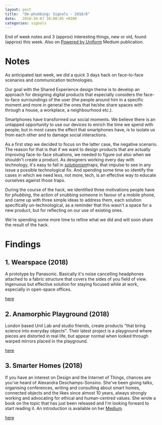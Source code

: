 ```yaml
---
layout: post
title:  "De-phubbing: Signals - 2018/8"
date:   2018-10-07 10:08:05 +0100
categories: signals
---
```


End of week notes and 3 (approx) interesting things, new or old, found (approx) this week. Also on [Powered by Uniform](https://medium.com/uniform-creative-technology/tagged/weeknotes) Medium publication.

# Notes

As anticipated last week, we did a quick 3 days hack on face-to-face scenarios and communication technologies.

Our goal with the Shared Experience design theme is to develop an approach for designing digital products that especially considers the face-to-face surroundings of the user (the people around him in a specific moment and more in general the ones that he/she share spaces with through a house, a workplace, a neighbourhood etc.).

Smartphones have transformed our social moments. We believe there is an untapped opportunity to use our devices to enrich the time we spend with people; but in most cases the effect that smartphones have, is to isolate us from each other and to damage social interactions.

As a first step we decided to focus on the latter case, the negative scenario. The reason for that is that if we want to design products that are actually improving face-to-face situations, we needed to figure out also when we shouldn't create a product. As designers working every day with technology, it's easy to fall in [_solutionism_](https://www.theguardian.com/technology/2013/mar/09/evgeny-morozov-technology-solutionism-interview)traps, that impulse to see in any issue a possible technological fix. And spending some time so identify the cases in which we need less, not more, tech, is an effective way to educate ourselves against those traps.

During the course of the hack, we identified three motivations people have for _phubbing_, the action of snubbing someone in favour of a mobile phone, and came up with three simple ideas to address them, each solution specifically un-technological, as a reminder that this wasn't a space for a new product, but for reflecting on our use of existing ones.

We're spending some more time to refine what we did and will soon share the result of the hack.


# Findings

## 1. Wearspace (2018)

A prototype by Panasonic. Basically it's noise cancelling headphones attached to a fabric structure that covers the sides of you field of view. Ingenuous but effective solution for staying focused while at work, especially in open-space offices.

[here](https://www.youtube.com/watch?v=2aLrjEvNnpE)

## 2. Anamorphic Playground (2018)

London based Unit Lab and studio friends, create products "that bring science into everyday objects". Their latest project is a playground where pieces are distorted in real life, but appear normal when looked through warped mirrors placed in the playground.

[here](https://www.dezeen.com/2018/10/05/anamorphic-playground-unit-lab-mirror-eleanor-palmer-primary-london-architecture/)

## 3. Smarter Homes (2018)

If you have an interest on Design and the Internet of Things, chances are you've heard of Alexandra Deschamps-Sonsino. She've been giving talks,  organising conferences, writing and consulting about smart homes, connected objects and the likes since almost 10 years, always strongly working and advocating for ethical and human-centred values. She wrote a book on the topic that has just been released and I'm looking forward to start reading it. An introduction is available on her [Medium](https://medium.com/@iotwatch/smarter-homes-how-technology-has-changed-your-home-life-an-introduction-5e8306a59a31).  

[here](http://designswarm.com/book/)
